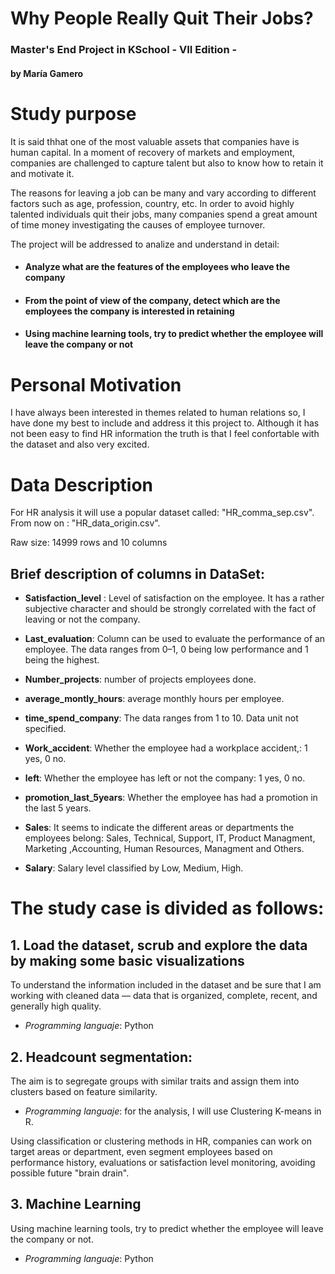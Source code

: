 # Why People Really Quit Their Jobs? 

### Master's End Project in KSchool - VII Edition - 
#### by María Gamero

# Study purpose

It is said thhat one of the most valuable assets that companies have is human capital.  In a moment of recovery of markets and employment, companies are challenged to capture talent but also to know how to retain it and motivate it. 

The reasons for leaving a job can be many and vary according to different factors such as age, profession, country, etc. In order to avoid highly talented individuals quit their jobs, many companies spend a great amount of time money investigating the causes of employee turnover. 

The project will be addressed to analize and understand in detail: 

 - #### **Analyze what are the features of the employees who leave the company**
 - #### **From the point of view of the company, detect which are the employees the company is interested in retaining**
 - #### **Using machine learning tools, try to predict whether the employee will leave the company or not**

# Personal Motivation
I have always been interested in themes related to human relations so, I have done my best to include and address it this project to. Although it has not been easy to find HR information the truth is that I feel confortable with the dataset and also very excited. 

# Data Description
For HR analysis it will use a popular dataset called: "HR_comma_sep.csv". From now on : "HR_data_origin.csv". 

Raw size: 14999 rows and 10 columns

## Brief description of columns in DataSet:

- **Satisfaction_level** : Level of satisfaction on the employee. It has a rather subjective character and should be strongly correlated with the fact of leaving or not the company.

- **Last_evaluation**: Column can be used to evaluate the performance of an employee. The data ranges from 0–1, 0 being low performance and 1 being the highest.

- **Number_projects**: number of projects employees done.

- **average_montly_hours**: average monthly hours per employee.

- **time_spend_company**: The data ranges from 1 to 10. Data unit not specified.

- **Work_accident**: Whether the employee had a workplace accident,: 1 yes, 0 no.

- **left**: Whether the employee has left or not the company: 1 yes, 0 no.

- **promotion_last_5years**: Whether the employee has had a promotion in the last 5 years.

- **Sales**: It seems to indicate the different areas or departments the employees belong: Sales, Technical, Support, IT, Product Managment, Marketing ,Accounting, Human Resources, Managment and Others.

- **Salary**: Salary level classified by Low, Medium, High.


# The study case is divided as follows:

## 1. Load the dataset, scrub and explore the data by making some basic visualizations 
To understand the information included in the dataset and be sure that I am working with cleaned data — data that is organized, complete, recent, and generally high quality.

- _Programming languaje_: Python

## 2. Headcount segmentation:
The aim is to segregate groups with similar traits and assign them into clusters based on feature similarity. 

- _Programming languaje_: for the analysis, I will use Clustering K-means in R.

Using classification or clustering methods in HR, companies can work on target areas or department, even segment employees based on performance history, evaluations or satisfaction level monitoring, avoiding possible future "brain drain".

## 3. Machine Learning
Using machine learning tools, try to predict whether the employee will leave the company or not. 

- _Programming languaje_: Python

